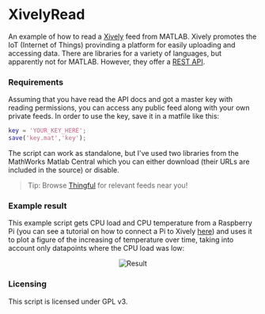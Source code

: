 
XivelyRead
==========
An example of how to read a [Xively](https://xively.com/) feed from MATLAB. Xively promotes the IoT (Internet of Things) provinding a platform for easily uploading and accessing data. There are libraries for a variety of languages, but apparently not for MATLAB. However, they offer a [REST API](https://xively.com/dev/docs/api/).

### Requirements  
Assuming that you have read the API docs and got a master key with reading permissions, you can access any public feed along with your own private feeds. In order to use the key, save it in a matfile like this:

```matlab
key = 'YOUR_KEY_HERE';
save('key.mat','key');
```

The script can work as standalone, but I've used two libraries from the MathWorks Matlab Central which you can either download (their URLs are included in the source) or disable.

> Tip: Browse [Thingful](http://thingful.net/) for relevant feeds near you!

### Example result
This example script gets CPU load and CPU temperature from a Raspberry Pi (you can see a tutorial on how to connect a Pi to Xively [here](https://xively.com/dev/tutorials/pi/)) and uses it to plot a figure of the increasing of temperature over time, taking into account only datapoints where the CPU load was low:

<p align="center">
 <img src="http://i.imgur.com/CWEjYst.png" alt="Result"/>
</p>

### Licensing
This script is licensed under GPL v3.